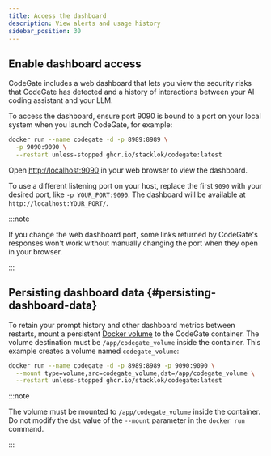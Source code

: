 ```yaml
---
title: Access the dashboard
description: View alerts and usage history
sidebar_position: 30
---
```


## Enable dashboard access

CodeGate includes a web dashboard that lets you view the security risks that
CodeGate has detected and a history of interactions between your AI coding
assistant and your LLM.

To access the dashboard, ensure port 9090 is bound to a port on your local
system when you launch CodeGate, for example:

```bash {2}
docker run --name codegate -d -p 8989:8989 \
  -p 9090:9090 \
  --restart unless-stopped ghcr.io/stacklok/codegate:latest
```

Open [http://localhost:9090](http://localhost:9090) in your web browser to view
the dashboard.

To use a different listening port on your host, replace the first `9090` with
your desired port, like `-p YOUR_PORT:9090`. The dashboard will be available at
`http://localhost:YOUR_PORT/`.

:::note

If you change the web dashboard port, some links returned by CodeGate's
responses won't work without manually changing the port when they open in your
browser.

:::

## Persisting dashboard data {#persisting-dashboard-data}

To retain your prompt history and other dashboard metrics between restarts,
mount a persistent
[Docker volume](https://docs.docker.com/engine/storage/volumes/) to the CodeGate
container. The volume destination must be `/app/codegate_volume` inside the
container. This example creates a volume named `codegate_volume`:

```bash {2}
docker run --name codegate -d -p 8989:8989 -p 9090:9090 \
  --mount type=volume,src=codegate_volume,dst=/app/codegate_volume \
  --restart unless-stopped ghcr.io/stacklok/codegate:latest
```

:::note

The volume must be mounted to `/app/codegate_volume` inside the container. Do
not modify the `dst` value of the `--mount` parameter in the `docker run`
command.

:::
